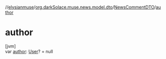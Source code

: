 //[elysianmuse](../../../index.md)/[org.darkSolace.muse.news.model.dto](../index.md)/[NewsCommentDTO](index.md)/[author](author.md)

# author

[jvm]\
var [author](author.md): [User](../../org.darkSolace.muse.user.model/-user/index.md)? = null
